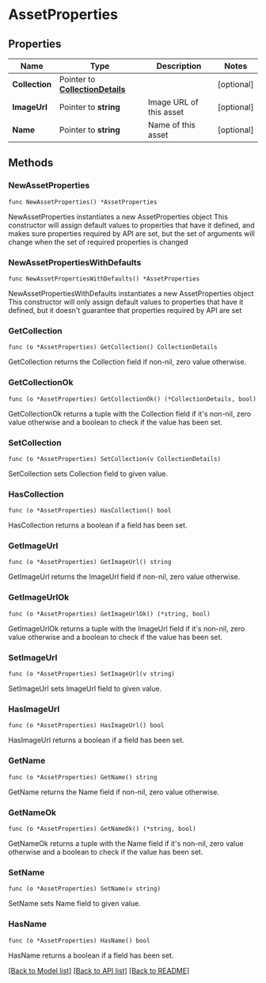 # AssetProperties

## Properties

Name | Type | Description | Notes
------------ | ------------- | ------------- | -------------
**Collection** | Pointer to [**CollectionDetails**](CollectionDetails.md) |  | [optional] 
**ImageUrl** | Pointer to **string** | Image URL of this asset | [optional] 
**Name** | Pointer to **string** | Name of this asset | [optional] 

## Methods

### NewAssetProperties

`func NewAssetProperties() *AssetProperties`

NewAssetProperties instantiates a new AssetProperties object
This constructor will assign default values to properties that have it defined,
and makes sure properties required by API are set, but the set of arguments
will change when the set of required properties is changed

### NewAssetPropertiesWithDefaults

`func NewAssetPropertiesWithDefaults() *AssetProperties`

NewAssetPropertiesWithDefaults instantiates a new AssetProperties object
This constructor will only assign default values to properties that have it defined,
but it doesn't guarantee that properties required by API are set

### GetCollection

`func (o *AssetProperties) GetCollection() CollectionDetails`

GetCollection returns the Collection field if non-nil, zero value otherwise.

### GetCollectionOk

`func (o *AssetProperties) GetCollectionOk() (*CollectionDetails, bool)`

GetCollectionOk returns a tuple with the Collection field if it's non-nil, zero value otherwise
and a boolean to check if the value has been set.

### SetCollection

`func (o *AssetProperties) SetCollection(v CollectionDetails)`

SetCollection sets Collection field to given value.

### HasCollection

`func (o *AssetProperties) HasCollection() bool`

HasCollection returns a boolean if a field has been set.

### GetImageUrl

`func (o *AssetProperties) GetImageUrl() string`

GetImageUrl returns the ImageUrl field if non-nil, zero value otherwise.

### GetImageUrlOk

`func (o *AssetProperties) GetImageUrlOk() (*string, bool)`

GetImageUrlOk returns a tuple with the ImageUrl field if it's non-nil, zero value otherwise
and a boolean to check if the value has been set.

### SetImageUrl

`func (o *AssetProperties) SetImageUrl(v string)`

SetImageUrl sets ImageUrl field to given value.

### HasImageUrl

`func (o *AssetProperties) HasImageUrl() bool`

HasImageUrl returns a boolean if a field has been set.

### GetName

`func (o *AssetProperties) GetName() string`

GetName returns the Name field if non-nil, zero value otherwise.

### GetNameOk

`func (o *AssetProperties) GetNameOk() (*string, bool)`

GetNameOk returns a tuple with the Name field if it's non-nil, zero value otherwise
and a boolean to check if the value has been set.

### SetName

`func (o *AssetProperties) SetName(v string)`

SetName sets Name field to given value.

### HasName

`func (o *AssetProperties) HasName() bool`

HasName returns a boolean if a field has been set.


[[Back to Model list]](../README.md#documentation-for-models) [[Back to API list]](../README.md#documentation-for-api-endpoints) [[Back to README]](../README.md)


